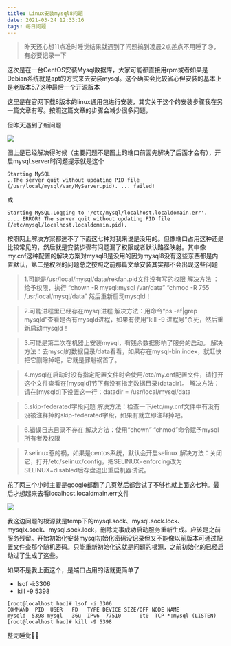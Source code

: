 ```yaml
---
title: Linux安装mysql8问题
date: 2021-03-24 12:33:16
tags: 每日问题
---
```


> 昨天还心想11点准时睡觉结果就遇到了问题搞到凌晨2点差点不用睡了😢，有必要记录一下<!--more-->

这次是在一台CentOS安装Mysql数据库，大家可能都直接用rpm或者如果是Debian系统就是apt的方式来去安装mysql。这个确实会比较省心但安装的基本上是老版本5.7这种最后一个开源版本

这里是在官网下载8版本的linux通用包进行安装，其实关于这个的安装步骤我在另一篇文章有写。按照这篇文章的步骤会减少很多问题，

但昨天遇到了新问题

![](https://gitee.com/Jasper-zh/image_host/raw/master/20210324025242.png)

图上是已经解决得时候（主要问题不是图上的端口前面先解决了后面才会有），开启mysql.server时问题提示就是这个

```shell
Starting MySQL
..The server quit without updating PID file (/usr/local/mysql/var/MyServer.pid). ... failed!
```

或

```shell
Starting MySQL.Logging to '/etc/mysql/localhost.localdomain.err'.
.... ERROR! The server quit without updating PID file (/etc/mysql/localhost.localdomain.pid).
```

按照网上解决方案都逃不了下面这七种对我来说是没用的。但像端口占用这种还是比较常见的，然后就是安装步骤有问题漏了权限或者默认路径映射。其中像my.cnf这种配置的解决方案对mysql8是没用的因为mysql8没有这些东西都是内置默认，第二是权限的问题总之按照之前那篇文章安装其实都不会出现这些问题

> 1.可能是/usr/local/mysql/data/rekfan.pid文件没有写的权限
> 解决方法 ：给予权限，执行 “chown -R mysql:mysql /var/data” “chmod -R 755 /usr/local/mysql/data”  然后重新启动mysqld！

> 2.可能进程里已经存在mysql进程
> 解决方法：用命令“ps -ef|grep mysqld”查看是否有mysqld进程，如果有使用“kill -9  进程号”杀死，然后重新启动mysqld！

> 3.可能是第二次在机器上安装mysql，有残余数据影响了服务的启动。
> 解决方法：去mysql的数据目录/data看看，如果存在mysql-bin.index，就赶快把它删除掉吧，它就是罪魁祸首了。

> 4.mysql在启动时没有指定配置文件时会使用/etc/my.cnf配置文件，请打开这个文件查看在[mysqld]节下有没有指定数据目录(datadir)。
> 解决方法：请在[mysqld]下设置这一行：datadir = /usr/local/mysql/data

> 5.skip-federated字段问题
> 解决方法：检查一下/etc/my.cnf文件中有没有没被注释掉的skip-federated字段，如果有就立即注释掉吧。

> 6.错误日志目录不存在
> 解决方法：使用“chown” “chmod”命令赋予mysql所有者及权限

> 7.selinux惹的祸，如果是centos系统，默认会开启selinux
> 解决方法：关闭它，打开/etc/selinux/config，把SELINUX=enforcing改为SELINUX=disabled后存盘退出重启机器试试。

花了两三个小时主要是google都翻了几页然后都尝试了不够也就上面这七种。最后才想起来去看localhost.localdmain.err文件

![](https://gitee.com/Jasper-zh/image_host/raw/master/20210324133642.png)

我这边问题的根源就是temp下的mysql.sock、mysql.sock.lock、mysqlx.sock、mysql.sock.lock，删除完事成功启动服务重新生成。应该是之前服务残留。开始初始化安装mysql初始化密码没记录但又不能像以前版本可通过配置文件查那个随机密码。只能重新初始化这就是问题的根源，之前初始化的已经启动过了生成了这些。

如果不是我上面这个，是端口占用的话就更简单了

* lsof -i:3306
* kill -9 5398

```mysql
[root@localhost hao]# lsof -i:3306
COMMAND  PID  USER   FD   TYPE DEVICE SIZE/OFF NODE NAME
mysqld  5398 mysql   36u  IPv6  77510      0t0  TCP *:mysql (LISTEN)
[root@localhost hao]# kill -9 5398
```

整完睡觉🐱‍👤

